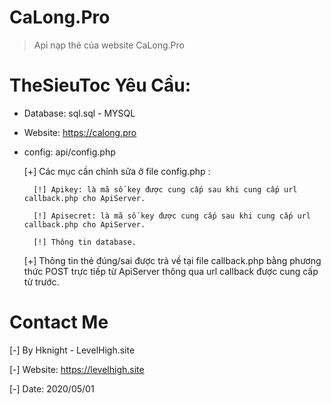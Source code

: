 # CaLong.Pro
> Api nạp thẻ của website CaLong.Pro 

# TheSieuToc Yêu Cầu:
- Database: sql.sql - MYSQL

- Website: https://calong.pro

- config: api/config.php

   [+] Các mục cần chỉnh sửa ở file config.php :
   
        [!] Apikey: là mã số key được cung cấp sau khi cung cấp url callback.php cho ApiServer.
        
        [!] Apisecret: là mã số key được cung cấp sau khi cung cấp url callback.php cho ApiServer.
        
        [!] Thông tin database.
        
   [+] Thông tin thẻ đúng/sai được trả về tại file callback.php bằng phương thức POST trực tiếp từ ApiServer thông qua url callback được cung cấp từ trước.     
 
 # Contact Me
   [-] By Hknight - LevelHigh.site
   
   [-] Website: https://levelhigh.site
   
   [-] Date: 2020/05/01
   
